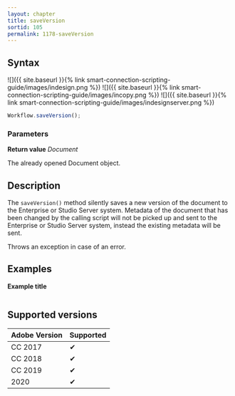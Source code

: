```yaml
---
layout: chapter
title: saveVersion
sortid: 105
permalink: 1178-saveVersion
---
```

## Syntax

![]({{ site.baseurl }}{% link smart-connection-scripting-guide/images/indesign.png %}) ![]({{ site.baseurl }}{% link smart-connection-scripting-guide/images/incopy.png %}) ![]({{ site.baseurl }}{% link smart-connection-scripting-guide/images/indesignserver.png %})
```javascript
Workflow.saveVersion();
```

### Parameters

**Return value** *Document*

The already opened Document object.

## Description

The `saveVersion()` method silently saves a new version of the document to the Enterprise or Studio Server system. Metadata of the document that has been changed by the calling script will not be picked up and sent to the Enterprise or Studio Server system, instead the existing metadata will be sent.

Throws an exception in case of an error.

## Examples

**Example title**

```javascript

```

## Supported versions

| Adobe Version | Supported |
|---------------|-----------|
| CC 2017       | ✔         |
| CC 2018       | ✔         |
| CC 2019       | ✔         |
| 2020          | ✔         |